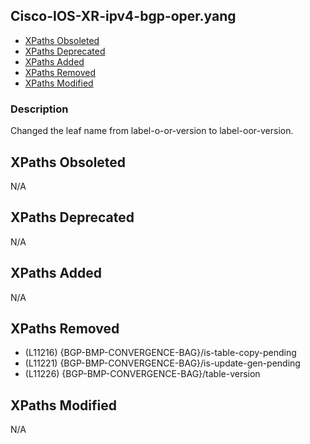 ## Cisco-IOS-XR-ipv4-bgp-oper.yang

- [XPaths Obsoleted](#xpaths-obsoleted)
- [XPaths Deprecated](#xpaths-deprecated)
- [XPaths Added](#xpaths-added)
- [XPaths Removed](#xpaths-removed)
- [XPaths Modified](#xpaths-modified)

### Description

Changed the leaf name from label-o-or-version to label-oor-version.

## XPaths Obsoleted

N/A

## XPaths Deprecated

N/A

## XPaths Added

N/A

## XPaths Removed

- (L11216)	{BGP-BMP-CONVERGENCE-BAG}/is-table-copy-pending
- (L11221)	{BGP-BMP-CONVERGENCE-BAG}/is-update-gen-pending
- (L11226)	{BGP-BMP-CONVERGENCE-BAG}/table-version

## XPaths Modified

N/A

